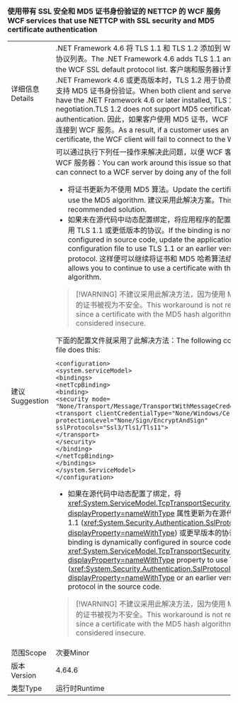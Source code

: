 ### <a name="wcf-services-that-use-nettcp-with-ssl-security-and-md5-certificate-authentication"></a><span data-ttu-id="7497e-101">使用带有 SSL 安全和 MD5 证书身份验证的 NETTCP 的 WCF 服务</span><span class="sxs-lookup"><span data-stu-id="7497e-101">WCF services that use NETTCP with SSL security and MD5 certificate authentication</span></span>

|   |   |
|---|---|
|<span data-ttu-id="7497e-102">详细信息</span><span class="sxs-lookup"><span data-stu-id="7497e-102">Details</span></span>|<span data-ttu-id="7497e-103">.NET Framework 4.6 将 TLS 1.1 和 TLS 1.2 添加到 WCF SSL 默认协议列表。</span><span class="sxs-lookup"><span data-stu-id="7497e-103">The .NET Framework 4.6 adds TLS 1.1 and TLS 1.2 to the WCF SSL default protocol list.</span></span> <span data-ttu-id="7497e-104">客户端和服务器计算机都安装了 .NET Framework 4.6 或更高版本时，TLS 1.2 用于协商。TLS 1.2 不支持 MD5 证书身份验证。</span><span class="sxs-lookup"><span data-stu-id="7497e-104">When both client and server machines have the .NET Framework 4.6 or later installed, TLS 1.2 is used for negotiation.TLS 1.2 does not support MD5 certificate authentication.</span></span> <span data-ttu-id="7497e-105">因此，如果客户使用 MD5 证书，WCF 客户端将无法连接到 WCF 服务。</span><span class="sxs-lookup"><span data-stu-id="7497e-105">As a result, if a customer uses an MD5 certificate, the WCF client will fail to connect to the WCF service.</span></span>|
|<span data-ttu-id="7497e-106">建议</span><span class="sxs-lookup"><span data-stu-id="7497e-106">Suggestion</span></span>|<span data-ttu-id="7497e-107">可以通过执行下列任一操作来解决此问题，以便 WCF 客户端可以连接 WCF 服务器：</span><span class="sxs-lookup"><span data-stu-id="7497e-107">You can work around this issue so that a WCF client can connect to a WCF server by doing any of the following:</span></span><ul><li><span data-ttu-id="7497e-108">将证书更新为不使用 MD5 算法。</span><span class="sxs-lookup"><span data-stu-id="7497e-108">Update the certificate to not use the MD5 algorithm.</span></span> <span data-ttu-id="7497e-109">建议采用此解决方案。</span><span class="sxs-lookup"><span data-stu-id="7497e-109">This is the recommended solution.</span></span></li><li><span data-ttu-id="7497e-110">如果未在源代码中动态配置绑定，将应用程序的配置文件更新为使用 TLS 1.1 或更低版本的协议。</span><span class="sxs-lookup"><span data-stu-id="7497e-110">If the binding is not dynamically configured in source code, update the application's configuration file to use TLS 1.1 or an earlier version of the protocol.</span></span> <span data-ttu-id="7497e-111">这样便可以继续将证书和 MD5 哈希算法结合使用。</span><span class="sxs-lookup"><span data-stu-id="7497e-111">This allows you to continue to use a certificate with the MD5 hash algorithm.</span></span></li></ul> <blockquote> [!WARNING] <span data-ttu-id="7497e-112">不建议采用此解决方法，因为使用 MD5 哈希算法的证书被视为不安全。</span><span class="sxs-lookup"><span data-stu-id="7497e-112">This workaround is not recommended, since a certificate with the MD5 hash algorithm is considered insecure.</span></span></blockquote> <span data-ttu-id="7497e-113">下面的配置文件就采用了此解决方法：</span><span class="sxs-lookup"><span data-stu-id="7497e-113">The following configuration file does this:</span></span><pre><code class="language-xml">&lt;configuration&gt;&#13;&#10;&lt;system.serviceModel&gt;&#13;&#10;&lt;bindings&gt;&#13;&#10;&lt;netTcpBinding&gt;&#13;&#10;&lt;binding&gt;&#13;&#10;&lt;security mode= &quot;None/Transport/Message/TransportWithMessageCredential&quot; &gt;&#13;&#10;&lt;transport clientCredentialType=&quot;None/Windows/Certificate&quot;&#13;&#10;protectionLevel=&quot;None/Sign/EncryptAndSign&quot;&#13;&#10;sslProtocols=&quot;Ssl3/Tls1/Tls11&quot;&gt;&#13;&#10;&lt;/transport&gt;&#13;&#10;&lt;/security&gt;&#13;&#10;&lt;/binding&gt;&#13;&#10;&lt;/netTcpBinding&gt;&#13;&#10;&lt;/bindings&gt;&#13;&#10;&lt;/system.ServiceModel&gt;&#13;&#10;&lt;/configuration&gt;&#13;&#10;</code></pre><ul><li><span data-ttu-id="7497e-114">如果在源代码中动态配置了绑定，将 <xref:System.ServiceModel.TcpTransportSecurity.SslProtocols?displayProperty=nameWithType> 属性更新为在源代码中使用 TLS 1.1 (<xref:System.Security.Authentication.SslProtocols.Tls11?displayProperty=nameWithType>) 或更早版本的协议。</span><span class="sxs-lookup"><span data-stu-id="7497e-114">If the binding is dynamically configured in source code, update the <xref:System.ServiceModel.TcpTransportSecurity.SslProtocols?displayProperty=nameWithType> property to use TLS 1.1 (<xref:System.Security.Authentication.SslProtocols.Tls11?displayProperty=nameWithType> or an earlier version of the protocol in the source code.</span></span></li></ul> <blockquote> [!WARNING] <span data-ttu-id="7497e-115">不建议采用此解决方法，因为使用 MD5 哈希算法的证书被视为不安全。</span><span class="sxs-lookup"><span data-stu-id="7497e-115">This workaround is not recommended, since a certificate with the MD5 hash algorithm is considered insecure.</span></span></blockquote> |
|<span data-ttu-id="7497e-116">范围</span><span class="sxs-lookup"><span data-stu-id="7497e-116">Scope</span></span>|<span data-ttu-id="7497e-117">次要</span><span class="sxs-lookup"><span data-stu-id="7497e-117">Minor</span></span>|
|<span data-ttu-id="7497e-118">版本</span><span class="sxs-lookup"><span data-stu-id="7497e-118">Version</span></span>|<span data-ttu-id="7497e-119">4.6</span><span class="sxs-lookup"><span data-stu-id="7497e-119">4.6</span></span>|
|<span data-ttu-id="7497e-120">类型</span><span class="sxs-lookup"><span data-stu-id="7497e-120">Type</span></span>|<span data-ttu-id="7497e-121">运行时</span><span class="sxs-lookup"><span data-stu-id="7497e-121">Runtime</span></span>|

